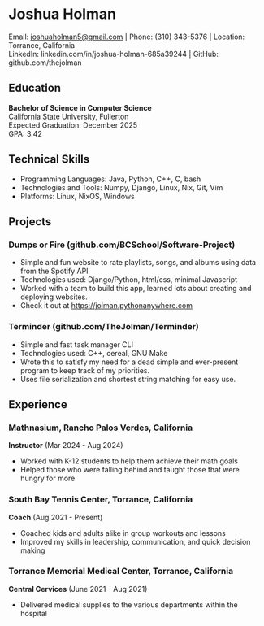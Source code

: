 # Joshua Holman
Email: joshuaholman5@gmail.com | Phone: (310) 343-5376 | Location: Torrance, California  
LinkedIn: linkedin.com/in/joshua-holman-685a39244 | GitHub: github.com/thejolman

## Education
**Bachelor of Science in Computer Science**  
California State University, Fullerton  
Expected Graduation: December 2025  
GPA: 3.42  

## Technical Skills
- Programming Languages: Java, Python, C++, C, bash  
- Technologies and Tools: Numpy, Django, Linux, Nix, Git, Vim  
- Platforms: Linux, NixOS, Windows

## Projects
### Dumps or Fire (github.com/BCSchool/Software-Project)
- Simple and fun website to rate playlists, songs, and albums using data from the Spotify API
- Technologies used: Django/Python, html/css, minimal Javascript
- Worked with a team to build this app, learned lots about creating and deploying websites.
- Check it out at https://jolman.pythonanywhere.com  

### Terminder (github.com/TheJolman/Terminder)
- Simple and fast task manager CLI  
- Technologies used: C++, cereal, GNU Make
- Wrote this to satisfy my need for a dead simple and ever-present program to keep track of my priorities.
- Uses file serialization and shortest string matching for easy use.

## Experience
### Mathnasium, Rancho Palos Verdes, California
**Instructor** (Mar 2024 - Aug 2024)  
- Worked with K-12 students to help them achieve their math goals  
- Helped those who were falling behind and taught those that were hungry for more  

### South Bay Tennis Center, Torrance, California
**Coach** (Aug 2021 - Present)  
- Coached kids and adults alike in group workouts and lessons  
- Improved my skills in leadership, communication, and quick decision making

### Torrance Memorial Medical Center, Torrance, California
**Central Cervices** (June 2021 - Aug 2021)  
- Delivered medical supplies to the various departments within the hospital  

